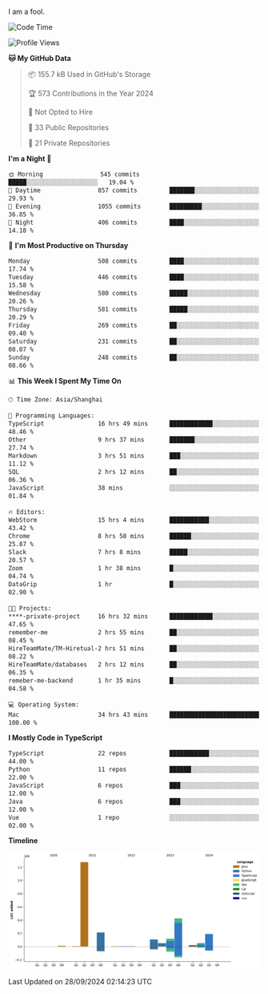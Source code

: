 I am a fool.

<!--START_SECTION:waka-->
![Code Time](http://img.shields.io/badge/Code%20Time-1%2C880%20hrs%2016%20mins-blue)

![Profile Views](http://img.shields.io/badge/Profile%20Views-0-blue)

**🐱 My GitHub Data** 

> 📦 155.7 kB Used in GitHub's Storage 
 > 
> 🏆 573 Contributions in the Year 2024
 > 
> 🚫 Not Opted to Hire
 > 
> 📜 33 Public Repositories 
 > 
> 🔑 21 Private Repositories 
 > 
**I'm a Night 🦉** 

```text
🌞 Morning                545 commits         █████░░░░░░░░░░░░░░░░░░░░   19.04 % 
🌆 Daytime                857 commits         ███████░░░░░░░░░░░░░░░░░░   29.93 % 
🌃 Evening                1055 commits        █████████░░░░░░░░░░░░░░░░   36.85 % 
🌙 Night                  406 commits         ████░░░░░░░░░░░░░░░░░░░░░   14.18 % 
```
📅 **I'm Most Productive on Thursday** 

```text
Monday                   508 commits         ████░░░░░░░░░░░░░░░░░░░░░   17.74 % 
Tuesday                  446 commits         ████░░░░░░░░░░░░░░░░░░░░░   15.58 % 
Wednesday                580 commits         █████░░░░░░░░░░░░░░░░░░░░   20.26 % 
Thursday                 581 commits         █████░░░░░░░░░░░░░░░░░░░░   20.29 % 
Friday                   269 commits         ██░░░░░░░░░░░░░░░░░░░░░░░   09.40 % 
Saturday                 231 commits         ██░░░░░░░░░░░░░░░░░░░░░░░   08.07 % 
Sunday                   248 commits         ██░░░░░░░░░░░░░░░░░░░░░░░   08.66 % 
```


📊 **This Week I Spent My Time On** 

```text
🕑︎ Time Zone: Asia/Shanghai

💬 Programming Languages: 
TypeScript               16 hrs 49 mins      ████████████░░░░░░░░░░░░░   48.46 % 
Other                    9 hrs 37 mins       ███████░░░░░░░░░░░░░░░░░░   27.74 % 
Markdown                 3 hrs 51 mins       ███░░░░░░░░░░░░░░░░░░░░░░   11.12 % 
SQL                      2 hrs 12 mins       ██░░░░░░░░░░░░░░░░░░░░░░░   06.36 % 
JavaScript               38 mins             ░░░░░░░░░░░░░░░░░░░░░░░░░   01.84 % 

🔥 Editors: 
WebStorm                 15 hrs 4 mins       ███████████░░░░░░░░░░░░░░   43.42 % 
Chrome                   8 hrs 58 mins       ██████░░░░░░░░░░░░░░░░░░░   25.87 % 
Slack                    7 hrs 8 mins        █████░░░░░░░░░░░░░░░░░░░░   20.57 % 
Zoom                     1 hr 38 mins        █░░░░░░░░░░░░░░░░░░░░░░░░   04.74 % 
DataGrip                 1 hr                █░░░░░░░░░░░░░░░░░░░░░░░░   02.90 % 

🐱‍💻 Projects: 
****-private-project     16 hrs 32 mins      ████████████░░░░░░░░░░░░░   47.65 % 
remember-me              2 hrs 55 mins       ██░░░░░░░░░░░░░░░░░░░░░░░   08.45 % 
HireTeamMate/TM-Hiretual-2 hrs 51 mins       ██░░░░░░░░░░░░░░░░░░░░░░░   08.22 % 
HireTeamMate/databases   2 hrs 12 mins       ██░░░░░░░░░░░░░░░░░░░░░░░   06.35 % 
remeber-me-backend       1 hr 35 mins        █░░░░░░░░░░░░░░░░░░░░░░░░   04.58 % 

💻 Operating System: 
Mac                      34 hrs 43 mins      █████████████████████████   100.00 % 
```

**I Mostly Code in TypeScript** 

```text
TypeScript               22 repos            ███████████░░░░░░░░░░░░░░   44.00 % 
Python                   11 repos            ██████░░░░░░░░░░░░░░░░░░░   22.00 % 
JavaScript               6 repos             ███░░░░░░░░░░░░░░░░░░░░░░   12.00 % 
Java                     6 repos             ███░░░░░░░░░░░░░░░░░░░░░░   12.00 % 
Vue                      1 repo              ░░░░░░░░░░░░░░░░░░░░░░░░░   02.00 % 
```



**Timeline**

![Lines of Code chart](https://raw.githubusercontent.com/VeejaLiu/VeejaLiu/master/assets/bar_graph.png)


 Last Updated on 28/09/2024 02:14:23 UTC
<!--END_SECTION:waka-->
